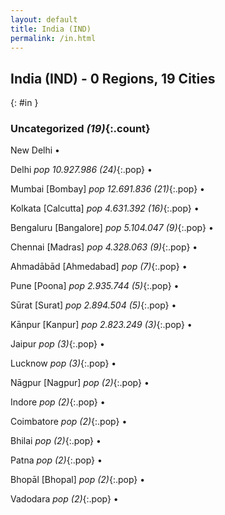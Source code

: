 ```yaml
---
layout: default
title: India (IND)
permalink: /in.html
---
```



## India (IND) - 0 Regions, 19 Cities
{: #in }





### Uncategorized _(19)_{:.count}


New Delhi  •

Delhi  _pop 10.927.986 (24)_{:.pop} •

Mumbai [Bombay]  _pop 12.691.836 (21)_{:.pop} •

Kolkata [Calcutta]  _pop 4.631.392 (16)_{:.pop} •

Bengaluru [Bangalore]  _pop 5.104.047 (9)_{:.pop} •

Chennai [Madras]  _pop 4.328.063 (9)_{:.pop} •

Ahmadābād [Ahmedabad]  _pop (7)_{:.pop} •

Pune [Poona]  _pop 2.935.744 (5)_{:.pop} •

Sūrat [Surat]  _pop 2.894.504 (5)_{:.pop} •

Kānpur [Kanpur]  _pop 2.823.249 (3)_{:.pop} •

Jaipur  _pop (3)_{:.pop} •

Lucknow  _pop (3)_{:.pop} •

Nāgpur [Nagpur]  _pop (2)_{:.pop} •

Indore  _pop (2)_{:.pop} •

Coimbatore  _pop (2)_{:.pop} •

Bhilai  _pop (2)_{:.pop} •

Patna  _pop (2)_{:.pop} •

Bhopāl [Bhopal]  _pop (2)_{:.pop} •

Vadodara  _pop (2)_{:.pop} •


 
